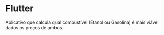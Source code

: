 # Flutter 
Aplicativo que calcula qual combustível (Etanol ou Gasolina) é mais viável dados os preços de ambos.
